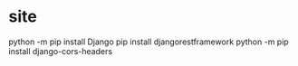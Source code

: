 # site

python -m pip install Django
pip install djangorestframework
python -m pip install django-cors-headers
